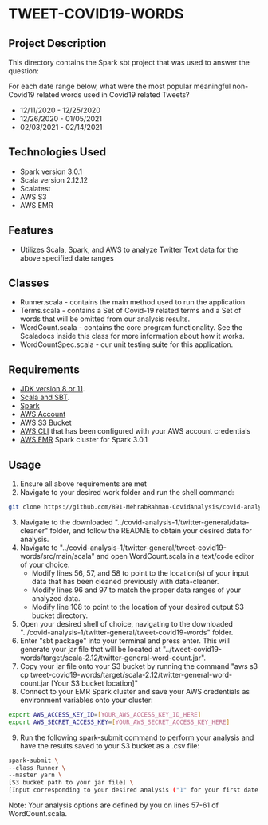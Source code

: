 # TWEET-COVID19-WORDS
## Project Description

This directory contains the Spark sbt project that was used to answer the question:

For each date range below, what were the most popular meaningful non-Covid19 related words used in Covid19 related Tweets?

* 12/11/2020 - 12/25/2020
* 12/26/2020 - 01/05/2021
* 02/03/2021 - 02/14/2021

## Technologies Used
- Spark version 3.0.1
- Scala version 2.12.12
- Scalatest
- AWS S3
- AWS EMR

## Features
- Utilizes Scala, Spark, and AWS to analyze Twitter Text data for the above specified date ranges

## Classes
- Runner.scala - contains the main method used to run the application
- Terms.scala - contains a Set of Covid-19 related terms and a Set of words that will be omitted from our analysis results.
- WordCount.scala - contains the core program functionality. See the Scaladocs inside this class for more information about how it works.
- WordCountSpec.scala - our unit testing suite for this application.

## Requirements
- [JDK version 8 or 11](https://adoptopenjdk.net/).
- [Scala and SBT](https://www.scala-lang.org/download/2.12.8.html).
- [Spark](https://spark.apache.org/downloads.html)
- [AWS Account](https://aws.amazon.com)
- [AWS S3 Bucket](https://aws.amazon.com/s3)
- [AWS CLI](https://aws.amazon.com/cli/) that has been configured with your AWS account credentials
- [AWS EMR](https://aws.amazon.com/emr) Spark cluster for Spark 3.0.1

## Usage
1. Ensure all above requirements are met
2. Navigate to your desired work folder and run the shell command:
```bash
git clone https://github.com/891-MehrabRahman-CovidAnalysis/covid-analysis-1.git
```
3. Navigate to the downloaded "../covid-analysis-1/twitter-general/data-cleaner" folder, and follow the README to obtain your desired data for analysis.
4. Navigate to "../covid-analysis-1/twitter-general/tweet-covid19-words/src/main/scala" and open WordCount.scala in a text/code editor of your choice.
    - Modify lines 56, 57, and 58 to point to the location(s) of your input data that has been cleaned previously with data-cleaner.
    - Modify lines 96 and 97 to match the proper data ranges of your analyzed data.
    - Modify line 108 to point to the location of your desired output S3 bucket directory.
5. Open your desired shell of choice, navigating to the downloaded "../covid-analysis-1/twitter-general/tweet-covid19-words" folder.
6. Enter "sbt package" into your terminal and press enter. This will generate your jar file that will be located at "../tweet-covid19-words/target/scala-2.12/twitter-general-word-count.jar".
7. Copy your jar file onto your S3 bucket by running the command "aws s3 cp tweet-covid19-words/target/scala-2.12/twitter-general-word-count.jar [Your S3 bucket location]"
8. Connect to your EMR Spark cluster and save your AWS credentials as environment variables onto your cluster:
```bash
export AWS_ACCESS_KEY_ID=[YOUR_AWS_ACCESS_KEY_ID_HERE]
export AWS_SECRET_ACCESS_KEY=[YOUR_AWS_SECRET_ACCESS_KEY_HERE]
```
9. Run the following spark-submit command to perform your analysis and have the results saved to your S3 bucket as a .csv file:
```bash
spark-submit \
--class Runner \
--master yarn \
[S3 bucket path to your jar file] \
[Input corresponding to your desired analysis ("1" for your first date range, "2" for your second date range, etc.)]
```
Note: Your analysis options are defined by you on lines 57-61 of WordCount.scala.

